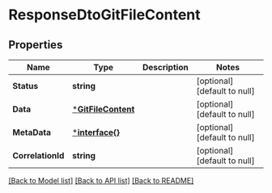 # ResponseDtoGitFileContent

## Properties
Name | Type | Description | Notes
------------ | ------------- | ------------- | -------------
**Status** | **string** |  | [optional] [default to null]
**Data** | [***GitFileContent**](GitFileContent.md) |  | [optional] [default to null]
**MetaData** | [***interface{}**](interface{}.md) |  | [optional] [default to null]
**CorrelationId** | **string** |  | [optional] [default to null]

[[Back to Model list]](../README.md#documentation-for-models) [[Back to API list]](../README.md#documentation-for-api-endpoints) [[Back to README]](../README.md)

